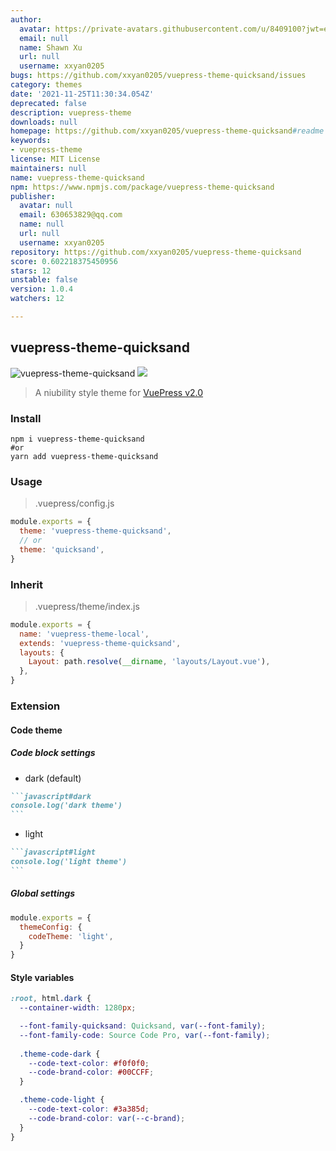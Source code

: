 ```yaml
---
author:
  avatar: https://private-avatars.githubusercontent.com/u/8409100?jwt=eyJhbGciOiJIUzI1NiIsInR5cCI6IkpXVCJ9.eyJpc3MiOiJnaXRodWIuY29tIiwiYXVkIjoicmF3LmdpdGh1YnVzZXJjb250ZW50LmNvbSIsImtleSI6ImtleTEiLCJleHAiOjE3MzQ2NTU1MDAsIm5iZiI6MTczNDY1NDMwMCwicGF0aCI6Ii91Lzg0MDkxMDAifQ.i_bOxxlHfix0Zix4g_awlGHNZiKp3oN-iuyLwbGShmw&v=4
  email: null
  name: Shawn Xu
  url: null
  username: xxyan0205
bugs: https://github.com/xxyan0205/vuepress-theme-quicksand/issues
category: themes
date: '2021-11-25T11:30:34.054Z'
deprecated: false
description: vuepress-theme
downloads: null
homepage: https://github.com/xxyan0205/vuepress-theme-quicksand#readme
keywords:
- vuepress-theme
license: MIT License
maintainers: null
name: vuepress-theme-quicksand
npm: https://www.npmjs.com/package/vuepress-theme-quicksand
publisher:
  avatar: null
  email: 630653829@qq.com
  name: null
  url: null
  username: xxyan0205
repository: https://github.com/xxyan0205/vuepress-theme-quicksand
score: 0.602218375450956
stars: 12
unstable: false
version: 1.0.4
watchers: 12

---
```


## vuepress-theme-quicksand

![vuepress-theme-quicksand](https://img.shields.io/npm/v/vuepress-theme-quicksand.svg?style=flat-square) ![](https://img.shields.io/github/license/xxyan0205/vuepress-theme-quicksand?style=flat-square)

> A niubility style theme for [VuePress v2.0](https://v2.vuepress.vuejs.org/)

### Install

```base
npm i vuepress-theme-quicksand
#or
yarn add vuepress-theme-quicksand
```

### Usage

> .vuepress/config.js

```js
module.exports = {
  theme: 'vuepress-theme-quicksand',
  // or
  theme: 'quicksand',
}
```

### Inherit

> .vuepress/theme/index.js

```js
module.exports = {
  name: 'vuepress-theme-local',
  extends: 'vuepress-theme-quicksand',
  layouts: {
    Layout: path.resolve(__dirname, 'layouts/Layout.vue'),
  },
}
```

### Extension

#### Code theme

##### Code block settings

* dark (default)

````md
```javascript#dark
console.log('dark theme')
```
````

* light

````md
```javascript#light
console.log('light theme')
```
````

##### Global settings

```js
module.exports = {
  themeConfig: {
    codeTheme: 'light',
  }
}
```

#### Style variables

```css
:root, html.dark {
  --container-width: 1280px;

  --font-family-quicksand: Quicksand, var(--font-family);
  --font-family-code: Source Code Pro, var(--font-family);
  
  .theme-code-dark {
    --code-text-color: #f0f0f0;
    --code-brand-color: #00CCFF;
  }

  .theme-code-light {
    --code-text-color: #3a385d;
    --code-brand-color: var(--c-brand);
  }
}
```